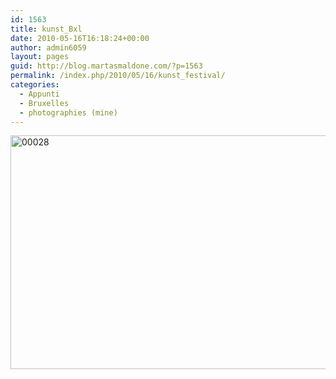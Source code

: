 ```yaml
---
id: 1563
title: kunst_Bxl
date: 2010-05-16T16:18:24+00:00
author: admin6059
layout: pages
guid: http://blog.martasmaldone.com/?p=1563
permalink: /index.php/2010/05/16/kunst_festival/
categories:
  - Appunti
  - Bruxelles
  - photographies (mine)
---
```

<img class="aligncenter size-full wp-image-3623" src="http://blog.martasmaldone.eu/wp-content/uploads/2010/05/00028-1.jpg" alt="00028" width="567" height="374" srcset="http://blog.martasmaldone.eu/wp-content/uploads/2010/05/00028-1.jpg 567w, http://blog.martasmaldone.eu/wp-content/uploads/2010/05/00028-1-300x198.jpg 300w" sizes="(max-width: 567px) 100vw, 567px" />